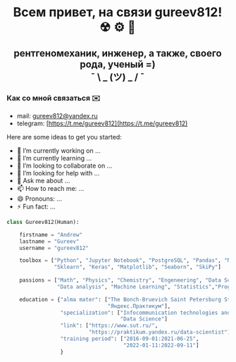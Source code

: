 <h1 align="center">Всем привет, на связи gureev812! ☢ ⚙ 🥼 </a> 

<h2 align="center">рентгеномеханик, инженер, а также, своего рода, ученый =) <br /> ¯ \ _ (ツ) _ / ¯ </h2>

### Как со мной связаться ✉️
- mail: [gureev812@yandex.ru](mailto:gureev812@yandex.ru)
- telegram: [https://t.me/gureev812](https://t.me/gureev812)
 
Here are some ideas to get you started:

- 🔭 I’m currently working on ...
- 🌱 I’m currently learning ...
- 👯 I’m looking to collaborate on ...
- 🤔 I’m looking for help with ...
- 💬 Ask me about ...
- 📫 How to reach me: ...
- 😄 Pronouns: ...
- ⚡ Fun fact: ...
```python
class Gureev812(Human):

    firstname = "Andrew"
    lastname = "Gureev"
    username = "gureev812"

    toolbox = ["Python", "Jupyter Notebook", "PostgreSQL", "Pandas", "Numpy",
               "Sklearn", "Keras", "Matplotlib", "Seaborn", "SkiPy"]
               
    passions = ["Math", "Physics", "Chemistry", "Engeneering", "Data Science",
                "Data analysis", "Machine Learning", "Statistics","Programming"]

    education = {"alma mater": ["The Bonch-Bruevich Saint Petersburg State University of Telecommunications", 
                                "Яндекс.Практикум"],
                 "specialization": ["Infocommunication technologies and communication systems", 
                                    "Data Science"]
                 "link": ["https://www.sut.ru/", 
                          "https://praktikum.yandex.ru/data-scientist"]
                 "training period": ["2016-09-01:2021-06-25", 
                                     "2022-01-11:2022-09-11"]
                 }
```


